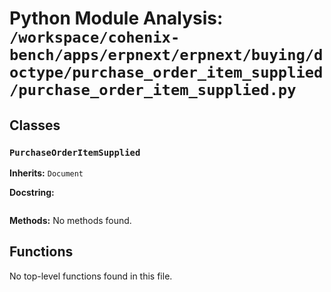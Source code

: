 # Python Module Analysis: `/workspace/cohenix-bench/apps/erpnext/erpnext/buying/doctype/purchase_order_item_supplied/purchase_order_item_supplied.py`

## Classes

### `PurchaseOrderItemSupplied`
**Inherits:** `Document`


**Docstring:**
```

```

**Methods:**
No methods found.




## Functions

No top-level functions found in this file.
